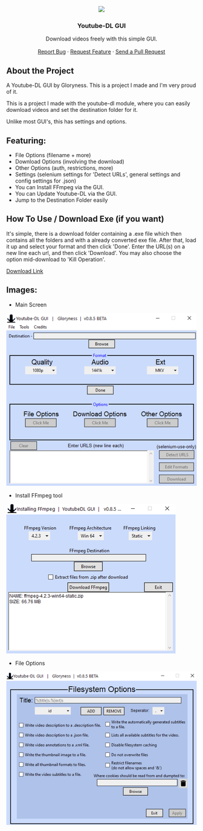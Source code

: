 <p align="center">
  <a href="download/" download="YTDL.exe"><img src="main/images/%23app.ico" /></a>
  <h3 align="center">Youtube-DL GUI</h3>
  <p align="center">
    Download videos freely with this simple GUI.
    <br />
    <br />
    <a href="https://github.com/Gloryness/YoutubeDL-GUI/issues">Report Bug</a>
    ·
    <a href="https://github.com/Gloryness/YoutubeDL-GUI/issues">Request Feature</a>
    ·
    <a href="https://github.com/Gloryness/YoutubeDL-GUI/pulls">Send a Pull Request</a>
  </p>
</p>

## About the Project


A Youtube-DL GUI by Gloryness. This is a project I made and I'm very proud of it. 

This is a project I made with the youtube-dl module, where you can easily download videos and set the destination folder for it.

Unlike most GUI's, this has settings and options.

## Featuring:


* File Options (filename + more)
* Download Options (involving the download)
* Other Options (auth, restrictions, more)
* Settings (selenium settings for 'Detect URLs', general settings and config settings for .json)
* You can Install FFmpeg via the GUI.
* You can Update Youtube-DL via the GUI.
* Jump to the Destination Folder easily

## How To Use / Download Exe (if you want)

It's simple, there is a download folder containing a .exe file which then contains all the folders and with a already converted exe file. After that, load it up and select your format and then click 'Done'. Enter the URL(s) on a new line each url, and then click 'Download'. You may also choose the option mid-download to 'Kill Operation'.

<a href="download/" download="YTDL.exe"> Download Link<a/>

## Images:
* Main Screen

![](main/images/%23gui.png)
* Install FFmpeg tool

![](main/images/%23gui2.png)
* File Options

![](main/images/%23gui3.png)
